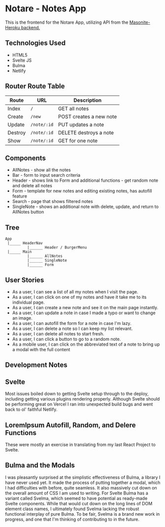 
# Notare - Notes App

This is the frontend for the Notare App, utilizing API from the [Masonite-Heroku backend.](https://github.com/elikyaB/seirp-p4-backend2d)


## Technologies Used
- HTML5
- Svelte JS
- Bulma
- Netlify

## Router Route Table

| Route | URL | Description |
| ----- | --- | ----------- |
| Index | `/` | GET all notes |
| Create | `/new` | POST creates a new note |
| Update | `/note/:id` | PUT updates a note |
| Destroy | `/note/:id` | DELETE destroys a note
| Show | `/note/:id` | GET for one note |

## Components
- AllNotes - show all the notes
- Bar - form to input search criteria
- Header - shows link to Form and additional functions - get random note and delete all notes
- Form - template for new notes and editing existing notes, has autofill feature
- Search - page that shows filtered notes
- SingleNote - shows an additional note with delete, update, and return to AllNotes button

## Tree
```
App
 |_____ HeaderNav
          |______ Header / BurgerMenu
 |_____ Main
          |______ AllNotes
          |______ SingleNote
          |______ Form
```

## User Stories
- As a user, I can see a list of all my notes when I visit the page.
- As a user, I can click on one of my notes and have it take me to its individual page.
- As a user, I can create a new note and see it on the main page instantly.
- As a user, I can update a note in case I made a typo or want to change an image.
- As a user, I can autofill the form for a note in case I'm lazy.
- As a user, I can delete a note so I can keep my list relevant.
- As a user, I can delete all notes to start fresh.
- As a user, I can click a button to go to a random note.
- As a mobile user, I can click on the abbreviated text of a note to bring up a modal with the full content

## Development Notes

## Svelte
Most issues boiled down to getting Svelte setup through to the deploy, including getting various plugins rendering properly. Although Svelte should be performing great on Vercel I ran into unexpected build bugs and went back to ol' faithful Netlify.

## LoremIpsum Autofill, Random, and Delere Functions
These were mostly an exercise in translating from my last React Project to Svelte.

## Bulma and the Modals
I was pleasantly surprised at the simplistic effectiveness of Bulma, a library I have never used yet. It made the process of putting together a modal, which I had difficulties with before, quite seamless. It also massively cut down on the overall amount of CSS I am used to writing. For Svelte Bulma has a variant called Svelma, which seemed to have potential as ready-made Svelte components. While that would cut down on the long lines of DOM element class names, I ultimately found Svelma lacking the robust functional interplay of pure Bulma. To be fair, Svelma is a brand new work in progress, and one that I'm thinking of contributing to in the future.
